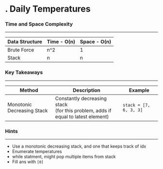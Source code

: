 # . Daily Temperatures

### Time and Space Complexity
---
| Data Structure | Time - O(n) | Space - O(n) | 
|--- |--- |--- | 
| Brute Force | n^2 | 1 | 
| Stack | n | n |

### Key Takeaways
---
| Method | Description | Example | 
|--- |--- |--- | 
| Monotonic Decreasing Stack | Constantly decreasing stack <br/>(for this problem, adds if equal to latest element) | `stack = [7, 6, 3, 3]`| 

### Hints
---
- Use a monotonic decreasing stack, and one that keeps track of idx
- Enumerate temperatures
- while statment, might pop multiple items from stack
- Fill ans with `[0]`
